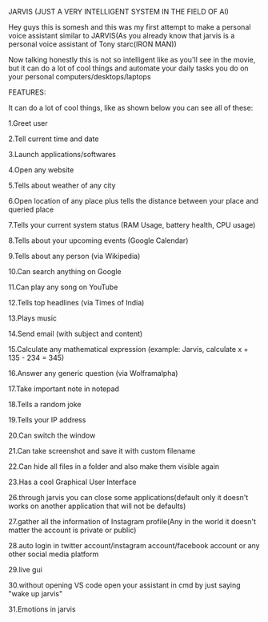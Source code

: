 JARVIS (JUST A VERY INTELLIGENT SYSTEM IN THE FIELD OF AI)

Hey guys this is somesh and this was my first attempt to make a personal voice assistant similar to JARVIS(As you already know that jarvis is a personal voice assistant of Tony starc(IRON MAN))

Now talking honestly this is not so intelligent like as you'll see in the movie, but it can do a lot of cool things and automate your daily tasks you do on your personal computers/desktops/laptops

FEATURES:

It can do a lot of cool things, like as shown below you can see all of these:


1.Greet user

2.Tell current time and date

3.Launch applications/softwares

4.Open any website

5.Tells about weather of any city

6.Open location of any place plus tells the distance between your place and queried place

7.Tells your current system status (RAM Usage, battery health, CPU usage)

8.Tells about your upcoming events (Google Calendar)

9.Tells about any person (via Wikipedia)

10.Can search anything on Google

11.Can play any song on YouTube

12.Tells top headlines (via Times of India)

13.Plays music

14.Send email (with subject and content)

15.Calculate any mathematical expression (example: Jarvis, calculate x + 135 - 234 = 345)

16.Answer any generic question (via Wolframalpha)

17.Take important note in notepad

18.Tells a random joke

19.Tells your IP address

20.Can switch the window

21.Can take screenshot and save it with custom filename

22.Can hide all files in a folder and also make them visible again

23.Has a cool Graphical User Interface

26.through jarvis you can close some applications(default only it doesn't works on another application that will not be defaults)

27.gather all the information of Instagram profile(Any in the world it doesn't matter the account is private or public)

28.auto login in twitter account/instagram account/facebook account or any other social media platform

29.live gui

30.without opening VS code open your assistant in cmd by just saying "wake up jarvis"

31.Emotions in jarvis

